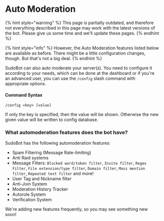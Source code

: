 # Auto Moderation

{% hint style="warning" %}
This page is partially outdated, and therefore not everything described in this page may work with the latest versions of the bot. Please give us some time and we'll update these pages.
{% endhint %}

{% hint style="info" %}
However, the Auto Moderation features listed below are available as before. There might be a little configuration changes, though. But that's not a big deal.
{% endhint %}

SudoBot can also auto moderate your server(s). You need to configure it according to your needs, which can be done at the dashboard or if you're an advanced user, you can use the `/config` slash command with appropriate options.

#### Command Syntax

```
/config <key> [value]
```

If only the key is specified, then the value will be shown. Otherwise the new given value will be written to config database.

### What automoderation features does the bot have?

SudoBot has the following automoderation features:

* Spam Filtering (Message Rate-limiting)
* Anti Raid systems
* Message Filters: `Blocked word/token filter`, `Invite filter`, `Regex Filter`, `File extension/type filter`, `Domain filter`, `Mass mention filter`, `Repeated text filter` and more!
* User Tag and Nickname filter
* Anti-Join System
* Moderation History Tracker
* Autorole System
* Verification System

We're adding new features frequently, so you may see something new soon!
